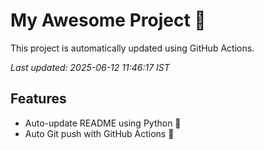 # My Awesome Project 🚀

This project is automatically updated using GitHub Actions.

_Last updated: 2025-06-12 11:46:17 IST_

## Features
- Auto-update README using Python 🐍
- Auto Git push with GitHub Actions 🤖
